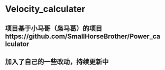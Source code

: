 # Velocity_calculater
## 项目基于小马哥（枭马葛）的项目https://github.com/SmallHorseBrother/Power_calculator
## 加入了自己的一些改动，持续更新中
